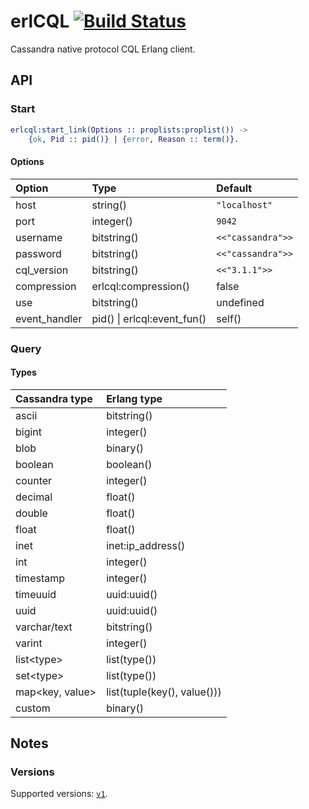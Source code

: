 # erlCQL [![Build Status][travis_ci_image]][travis_ci]

Cassandra native protocol CQL Erlang client.

## API

### Start

``` erlang
erlcql:start_link(Options :: proplists:proplist()) ->
    {ok, Pid :: pid()} | {error, Reason :: term()}.
```

#### Options

| Option        | Type                            | Default           |
|:------------- |:------------------------------- |:----------------- |
| host          | string()                        | `"localhost"`     |
| port          | integer()                       | `9042`            |
| username      | bitstring()                     | `<<"cassandra">>` |
| password      | bitstring()                     | `<<"cassandra">>` |
| cql_version   | bitstring()                     | `<<"3.1.1">>`     |
| compression   | erlcql:compression()            | false             |
| use           | bitstring()                     | undefined         |
| event_handler | pid() &#124; erlcql:event_fun() | self()            |

### Query

#### Types

| Cassandra type        | Erlang type                 |
|:--------------------- |:--------------------------- |
| ascii                 | bitstring()                 |
| bigint                | integer()                   |
| blob                  | binary()                    |
| boolean               | boolean()                   |
| counter               | integer()                   |
| decimal               | float()                     |
| double                | float()                     |
| float                 | float()                     |
| inet                  | inet:ip_address()           |
| int                   | integer()                   |
| timestamp             | integer()                   |
| timeuuid              | uuid:uuid()                 |
| uuid                  | uuid:uuid()                 |
| varchar/text          | bitstring()                 |
| varint                | integer()                   |
| list&lt;type&gt;      | list(type())                |
| set&lt;type&gt;       | list(type())                |
| map&lt;key, value&gt; | list(tuple(key(), value())) |
| custom                | binary()                    |

## Notes

### Versions

Supported versions: [`v1`][proto_v1].

[travis_ci]: https://travis-ci.org/rpt/erlcql
[travis_ci_image]: https://travis-ci.org/rpt/erlcql.png
[proto_v1]:
https://raw.github.com/apache/cassandra/trunk/doc/native_protocol_v1.spec
